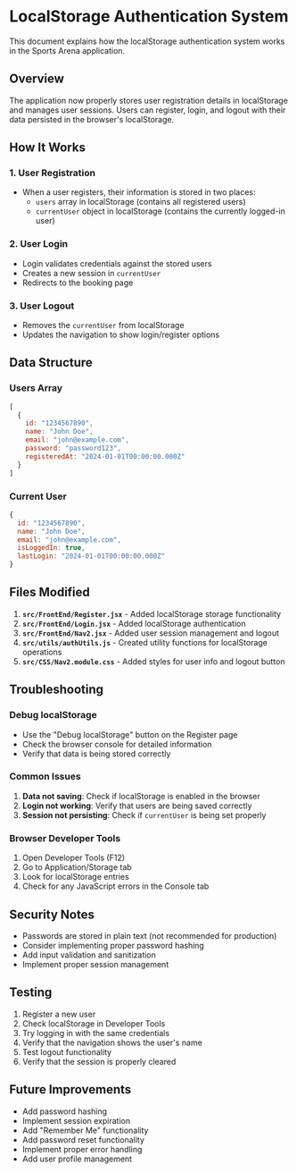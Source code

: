 # LocalStorage Authentication System

This document explains how the localStorage authentication system works in the Sports Arena application.

## Overview

The application now properly stores user registration details in localStorage and manages user sessions. Users can register, login, and logout with their data persisted in the browser's localStorage.

## How It Works

### 1. User Registration
- When a user registers, their information is stored in two places:
  - `users` array in localStorage (contains all registered users)
  - `currentUser` object in localStorage (contains the currently logged-in user)

### 2. User Login
- Login validates credentials against the stored users
- Creates a new session in `currentUser`
- Redirects to the booking page

### 3. User Logout
- Removes the `currentUser` from localStorage
- Updates the navigation to show login/register options

## Data Structure

### Users Array
```javascript
[
  {
    id: "1234567890",
    name: "John Doe",
    email: "john@example.com",
    password: "password123",
    registeredAt: "2024-01-01T00:00:00.000Z"
  }
]
```

### Current User
```javascript
{
  id: "1234567890",
  name: "John Doe",
  email: "john@example.com",
  isLoggedIn: true,
  lastLogin: "2024-01-01T00:00:00.000Z"
}
```

## Files Modified

1. **`src/FrontEnd/Register.jsx`** - Added localStorage storage functionality
2. **`src/FrontEnd/Login.jsx`** - Added localStorage authentication
3. **`src/FrontEnd/Nav2.jsx`** - Added user session management and logout
4. **`src/utils/authUtils.js`** - Created utility functions for localStorage operations
5. **`src/CSS/Nav2.module.css`** - Added styles for user info and logout button

## Troubleshooting

### Debug localStorage
- Use the "Debug localStorage" button on the Register page
- Check the browser console for detailed information
- Verify that data is being stored correctly

### Common Issues
1. **Data not saving**: Check if localStorage is enabled in the browser
2. **Login not working**: Verify that users are being saved correctly
3. **Session not persisting**: Check if `currentUser` is being set properly

### Browser Developer Tools
1. Open Developer Tools (F12)
2. Go to Application/Storage tab
3. Look for localStorage entries
4. Check for any JavaScript errors in the Console tab

## Security Notes

- Passwords are stored in plain text (not recommended for production)
- Consider implementing proper password hashing
- Add input validation and sanitization
- Implement proper session management

## Testing

1. Register a new user
2. Check localStorage in Developer Tools
3. Try logging in with the same credentials
4. Verify that the navigation shows the user's name
5. Test logout functionality
6. Verify that the session is properly cleared

## Future Improvements

- Add password hashing
- Implement session expiration
- Add "Remember Me" functionality
- Add password reset functionality
- Implement proper error handling
- Add user profile management


